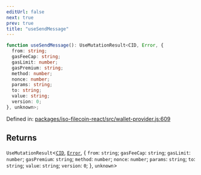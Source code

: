 ```yaml
---
editUrl: false
next: true
prev: true
title: "useSendMessage"
---
```


```ts
function useSendMessage(): UseMutationResult<CID, Error, {
  from: string;
  gasFeeCap: string;
  gasLimit: number;
  gasPremium: string;
  method: number;
  nonce: number;
  params: string;
  to: string;
  value: string;
  version: 0;
}, unknown>;
```

Defined in: [packages/iso-filecoin-react/src/wallet-provider.js:609](https://github.com/hugomrdias/filecoin/blob/main/packages/iso-filecoin-react/src/wallet-provider.js#L609)

## Returns

`UseMutationResult`\<[`CID`](/api/iso-filecoin/types/type-aliases/cid/), [`Error`](https://developer.mozilla.org/docs/Web/JavaScript/Reference/Global_Objects/Error), \{
  `from`: `string`;
  `gasFeeCap`: `string`;
  `gasLimit`: `number`;
  `gasPremium`: `string`;
  `method`: `number`;
  `nonce`: `number`;
  `params`: `string`;
  `to`: `string`;
  `value`: `string`;
  `version`: `0`;
\}, `unknown`\>

